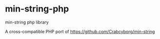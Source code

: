 # min-string-php
min-string php library

A cross-compatible PHP port of https://github.com/Crabcyborg/min-string
